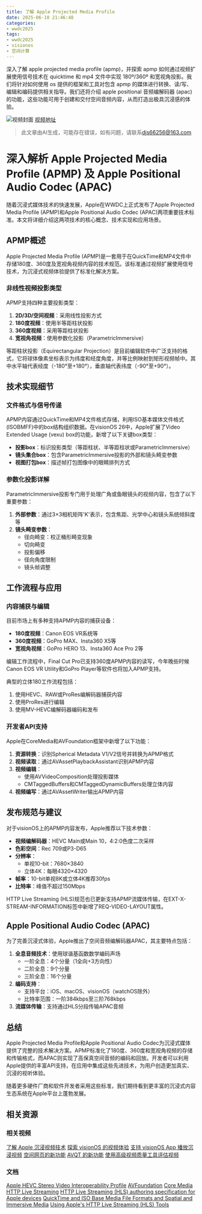 ```yaml
---
title: 了解 Apple Projected Media Profile
date: 2025-06-10 21:46:48
categories:
- wwdc2025
tags:
- wwdc2025
- visionos
- 空间计算
---
```

深入了解 apple projected media profile (apmp)，并探索 apmp 如何通过视频扩展使用信号技术在 quicktime 和 mp4 文件中实现 180º/360º 和宽视角投影。我们将针对如何使用 os 提供的框架和工具对包含 apmp 的媒体进行转换、读/写、编辑和编码提供相关指导。我们还将介绍 apple positional 音频编解码器 (apac) 的功能，这些功能可用于创建和交付空间音频内容，从而打造出极具沉浸感的体验。
<!--more-->

![视频封面](https://devimages-cdn.apple.com/wwdc-services/images/3055294D-836B-4513-B7B0-0BC5666246B0/10067/10067_wide_250x141_2x.jpg)
[视频地址](https://developer.apple.com/cn/videos/play/wwdc2025/297/)
> 此文章由AI生成，可能存在错误，如有问题，请联系[djs66256@163.com](djs66256@163.com)

# 深入解析 Apple Projected Media Profile (APMP) 及 Apple Positional Audio Codec (APAC)

随着沉浸式媒体技术的快速发展，Apple在WWDC上正式发布了Apple Projected Media Profile (APMP)和Apple Positional Audio Codec (APAC)两项重要技术标准。本文将详细介绍这两项技术的核心概念、技术实现和应用场景。

## APMP概述

Apple Projected Media Profile (APMP)是一套用于在QuickTime和MP4文件中存储180度、360度及宽视角视频内容的技术规范。该标准通过视频扩展使用信号技术，为沉浸式视频体验提供了标准化解决方案。

### 非线性视频投影类型

APMP支持四种主要投影类型：

1. **2D/3D/空间视频**：采用线性投影方式
2. **180度视频**：使用半等距柱状投影
3. **360度视频**：采用等距柱状投影
4. **宽视角视频**：使用参数化投影（ParametricImmersive）

等距柱状投影（Equirectangular Projection）是目前编辑软件中广泛支持的格式，它将球体像素坐标表示为纬度和经度角度，并等比例映射到矩形视频帧中。其中水平轴代表经度（-180°至+180°），垂直轴代表纬度（-90°至+90°）。

## 技术实现细节

### 文件格式与信号传递

APMP内容通过QuickTime和MP4文件格式存储，利用ISO基本媒体文件格式(ISOBMFF)中的box结构组织数据。在visionOS 26中，Apple扩展了Video Extended Usage (vexu) box的功能，新增了以下关键box类型：

- **投影box**：标识投影类型（等距柱状、半等距柱状或ParametricImmersive）
- **镜头集合box**：包含ParametricImmersive投影的外部和镜头畸变参数
- **视图打包box**：描述帧打包图像中的眼睛排列方式

### 参数化投影详解

ParametricImmersive投影专门用于处理广角或鱼眼镜头的视频内容，包含了以下重要参数：

1. **外部参数**：通过3×3相机矩阵'K'表示，包含焦距、光学中心和镜头系统倾斜度等
2. **镜头畸变参数**：
   - 径向畸变：校正桶形畸变现象
   - 切向畸变
   - 投影偏移
   - 径向角度限制
   - 镜头帧调整

## 工作流程与应用

### 内容捕获与编辑

目前市场上有多种支持APMP内容的捕获设备：

- **180度视频**：Canon EOS VR系统等
- **360度视频**：GoPro MAX、Insta360 X5等
- **宽视角视频**：GoPro HERO 13、Insta360 Ace Pro 2等

编辑工作流程中，Final Cut Pro已支持360度APMP内容的读写，今年晚些时候Canon EOS VR Utility和GoPro Player等软件也将加入APMP支持。

典型的立体180工作流程包括：
1. 使用HEVC、RAW或ProRes编解码器捕获内容
2. 使用ProRes进行编辑
3. 使用MV-HEVC编解码器编码和发布

### 开发者API支持

Apple在CoreMedia和AVFoundation框架中新增了以下功能：

1. **资源转换**：识别Spherical Metadata V1/V2信号并转换为APMP格式
2. **视频读取**：通过AVAssetPlaybackAssistant识别APMP内容
3. **视频编辑**：
   - 使用AVVideoComposition处理投影媒体
   - CMTaggedBuffers和CMTaggedDynamicBuffers处理立体内容
4. **视频编写**：通过AVAssetWriter输出APMP内容

## 发布规范与建议

对于visionOS上的APMP内容发布，Apple推荐以下技术参数：

- **视频编解码器**：HEVC Main或Main 10，4:2:0色度二次采样
- **色彩空间**：Rec 709或P3-D65
- **分辨率**：
  - 单视10-bit：7680×3840
  - 立体4K：每眼4320×4320
- **帧率**：10-bit单视8K或立体4K推荐30fps
- **比特率**：峰值不超过150Mbps

HTTP Live Streaming (HLS)规范也已更新支持APMP流媒体传输，在EXT-X-STREAM-INFORMATION标签中新增了REQ-VIDEO-LAYOUT属性。

## Apple Positional Audio Codec (APAC)

为了完善沉浸式体验，Apple推出了空间音频编解码器APAC，其主要特点包括：

1. **全息音频技术**：使用球谐基函数数学编码声场
   - 一阶全息：4个分量（1全向+3方向性）
   - 二阶全息：9个分量
   - 三阶全息：16个分量
2. **编码支持**：
   - 支持平台：iOS、macOS、visionOS（watchOS除外）
   - 比特率范围：一阶384kbps至三阶768kbps
3. **流媒体传输**：支持通过HLS分段传输APAC音频

## 总结

Apple Projected Media Profile和Apple Positional Audio Codec为沉浸式媒体提供了完整的技术解决方案。APMP标准化了180度、360度和宽视角视频的存储和传输格式，而APAC则实现了高保真空间音频的编码和回放。开发者可以利用Apple提供的丰富API支持，在应用中集成这些先进技术，为用户创造更加真实、沉浸的视听体验。

随着更多硬件厂商和软件开发者采用这些标准，我们期待看到更丰富的沉浸式内容生态系统在Apple平台上蓬勃发展。

## 相关资源

### 相关视频

[了解 Apple 沉浸视频技术](https://developer.apple.com/videos/play/wwdc2025/403)
[探索 visionOS 的视频体验](https://developer.apple.com/videos/play/wwdc2025/304)
[支持 visionOS App 播放沉浸视频](https://developer.apple.com/videos/play/wwdc2025/296)
[空间网页的新功能](https://developer.apple.com/videos/play/wwdc2025/237)
[AVQT 的新功能](https://developer.apple.com/videos/play/wwdc2022/10149)
[使用高级视频质量工具评估视频](https://developer.apple.com/videos/play/wwdc2021/10145)

### 文档

[Apple HEVC Stereo Video Interoperability Profile](https://developer.apple.com/av-foundation/HEVC-Stereo-Video-Profile.pdf)
[AVFoundation](https://developer.apple.com/documentation/AVFoundation)
[Core Media](https://developer.apple.com/documentation/CoreMedia)
[HTTP Live Streaming](https://developer.apple.com/documentation/HTTP-Live-Streaming)
[HTTP Live Streaming (HLS) authoring specification for Apple devices](https://developer.apple.com/documentation/HTTP-Live-Streaming/hls-authoring-specification-for-apple-devices)
[QuickTime and ISO Base Media File Formats and Spatial and Immersive Media](https://developer.apple.com/av-foundation/Stereo-Video-ISOBMFF-Extensions.pdf)
[Using Apple's HTTP Live Streaming (HLS) Tools](https://developer.apple.com/documentation/HTTP-Live-Streaming/using-apple-s-http-live-streaming-hls-tools)
